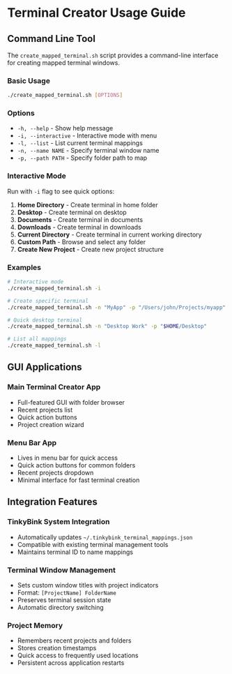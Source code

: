 # Terminal Creator Usage Guide

## Command Line Tool

The `create_mapped_terminal.sh` script provides a command-line interface for creating mapped terminal windows.

### Basic Usage

```bash
./create_mapped_terminal.sh [OPTIONS]
```

### Options

- `-h, --help` - Show help message
- `-i, --interactive` - Interactive mode with menu
- `-l, --list` - List current terminal mappings  
- `-n, --name NAME` - Specify terminal window name
- `-p, --path PATH` - Specify folder path to map

### Interactive Mode

Run with `-i` flag to see quick options:

1. **Home Directory** - Create terminal in home folder
2. **Desktop** - Create terminal on desktop
3. **Documents** - Create terminal in documents
4. **Downloads** - Create terminal in downloads  
5. **Current Directory** - Create terminal in current working directory
6. **Custom Path** - Browse and select any folder
7. **Create New Project** - Create new project structure

### Examples

```bash
# Interactive mode
./create_mapped_terminal.sh -i

# Create specific terminal
./create_mapped_terminal.sh -n "MyApp" -p "/Users/john/Projects/myapp"

# Quick desktop terminal
./create_mapped_terminal.sh -n "Desktop Work" -p "$HOME/Desktop"

# List all mappings
./create_mapped_terminal.sh -l
```

## GUI Applications

### Main Terminal Creator App

- Full-featured GUI with folder browser
- Recent projects list
- Quick action buttons
- Project creation wizard

### Menu Bar App  

- Lives in menu bar for quick access
- Quick action buttons for common folders
- Recent projects dropdown
- Minimal interface for fast terminal creation

## Integration Features

### TinkyBink System Integration

- Automatically updates `~/.tinkybink_terminal_mappings.json`
- Compatible with existing terminal management tools
- Maintains terminal ID to name mappings

### Terminal Window Management

- Sets custom window titles with project indicators
- Format: `[ProjectName] FolderName`
- Preserves terminal session state
- Automatic directory switching

### Project Memory

- Remembers recent projects and folders
- Stores creation timestamps  
- Quick access to frequently used locations
- Persistent across application restarts
